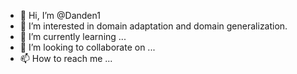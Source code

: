 - 👋 Hi, I’m @Danden1
- 👀 I’m interested in domain adaptation and domain generalization.
- 🌱 I’m currently learning ...
- 💞️ I’m looking to collaborate on ...
- 📫 How to reach me ...

<!---
Danden1/Danden1 is a ✨ special ✨ repository because its `README.md` (this file) appears on your GitHub profile.
You can click the Preview link to take a look at your changes.
--->
